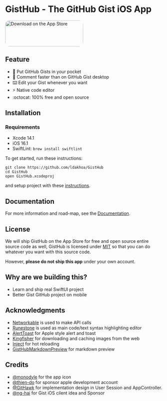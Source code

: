 # GistHub - The GitHub Gist iOS App

<a href="https://apps.apple.com/app/gisthub/id1660465260" style="display: inline-block; overflow: hidden; border-top-left-radius: 13px; border-top-right-radius: 13px; border-bottom-right-radius: 13px; border-bottom-left-radius: 13px; width: 250px; height: 83px;"><img src="https://tools.applemediaservices.com/api/badges/download-on-the-app-store/black/en-us?size=250x83&amp;releaseDate=1627603200&h=72b0c8495c2c0af1291efef280c4c2c1" alt="Download on the App Store" style="border-top-left-radius: 13px; border-top-right-radius: 13px; border-bottom-right-radius: 13px; border-bottom-left-radius: 13px; width: 250px; height: 83px;"></a>

## Feature
- 📱 Put GitHub Gists in your pocket
- 💬 Comment faster than on GitHub Gist desktop
- ⌨️ Edit your Gist whenever you want
- ⚡️ Native code editor
- :octocat:	100% free and open source

## Installation

### Requirements
- Xcode 14.1
- iOS 16.1
- SwiftLint: `brew install swiftlint`

To get started, run these instructions:
```
git clone https://github.com/ldakhoa/GistHub
cd GistHub
open GistHub.xcodeproj
```
and setup project with these [instructions](./CONTRIBUTING.md).

## Documentation

For more information and road-map, see the [Documentation](./Documentation/).

## License

We will ship GistHub on the App Store for free and open source entire source code as well, GistHub is licensed under [MIT](./LICENSE) so that you can do whatever you want with this source code.

However, **please do not ship this app** under your own account.

## Why are we building this?
- Learn and ship real SwiftUI project
- Better Gist GitHub project on mobile

## Acknowledgments

- [Networkable] is used to make API calls
- [Runestone] is used as main code/text syntax highlighting editor
- [AlertToast] for Apple style alert and toast
- [Kingfisher] for downloading and caching images from the web
- [Inject] for hot reloading
- [GistHubMarkdownPreview] for markdown preview

## Credits
- [@monodyle] for the app icon
- [@thien-do] for sponsor apple development account
- [@GitHawk] for implementation design in User Session and AppController.
- [@ng-hai] for Gist iOS cilent idea and Sponsor

[Runestone]: https://github.com/simonbs/Runestone
[Networkable]: https://github.com/tphduy/Networkable
[AlertToast]: https://github.com/elai950/AlertToast
[Kingfisher]: https://github.com/onevcat/Kingfisher
[Inject]: https://github.com/krzysztofzablocki/Inject
[@monodyle]: https://github.com/monodyle
[@thien-do]: https://github.com/thien-do
[@ng-hai]: https://github.com/ng-hai
[@GitHawk]: https://github.com/GitHawkApp/GitHawk
[GistHubMarkdownPreview]: https://github.com/ldakhoa/GistHubMarkdownPreview
